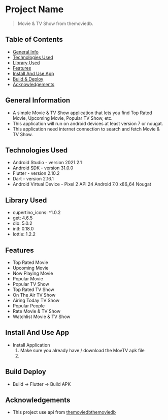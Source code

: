 # Project Name
> Movie & TV Show from themoviedb.

## Table of Contents
* [General Info](#general-information)
* [Technologies Used](#technologies-used)
* [Library Used](#library-used)
* [Features](#features)
* [Install And Use App](#install-and-use-app)
* [Build & Deploy](#build-deploy)
* [Acknowledgements](#acknowledgements)

## General Information
- A simple Movie & TV Show application that lets you find Top Rated Movie, Upcoming Movie, Popular TV Show, etc.
- This application will run on android devices at least version 7 or nougat.
- This application need internet connection to search and fetch Movie & TV Show.

## Technologies Used
- Android Studio - version 2021.2.1
- Android SDK - version 31.0.0
- Flutter - version 2.10.2
- Dart - version 2.16.1
- Android Virtual Device - Pixel 2 API 24 Android 7.0 x86_64 Nougat

## Library Used
- cupertino_icons: ^1.0.2 
- get: 4.6.5 
- dio: 5.0.2 
- intl: 0.18.0 
- lottie: 1.2.2

## Features
- Top Rated Movie
- Upcoming Movie
- Now Playing Movie
- Popular Movie
- Popular TV Show
- Top Rated TV Show
- On The Air TV Show
- Airing Today TV Show
- Popular People
- Rate Movie & TV Show
- Watchlist Movie & TV Show

## Install And Use App
- Install Application 
  1. Make sure you already have / download the MovTV apk file
  2. 

## Build Deploy
- Build -> Flutter -> Build APK

## Acknowledgements
- This project use api from [themoviedbthemoviedb](https://developers.themoviedb.org/3/getting-started/introduction)
